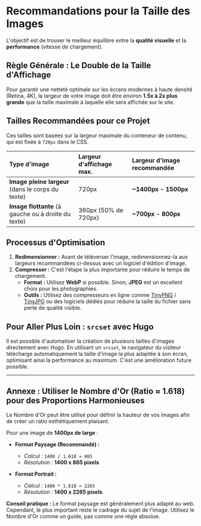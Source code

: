 # Recommandations pour la Taille des Images

L'objectif est de trouver le meilleur équilibre entre la **qualité visuelle** et la **performance** (vitesse de chargement).

## Règle Générale : Le Double de la Taille d'Affichage

Pour garantir une netteté optimale sur les écrans modernes à haute densité (Retina, 4K), la largeur de votre image doit être environ **1.5x à 2x plus grande** que la taille maximale à laquelle elle sera affichée sur le site.

## Tailles Recommandées pour ce Projet

Ces tailles sont basées sur la largeur maximale du conteneur de contenu, qui est fixée à `720px` dans le CSS.

| Type d'image | Largeur d'affichage max. | **Largeur d'image recommandée** |
| :--- | :--- | :--- |
| **Image pleine largeur** (dans le corps du texte) | 720px | **~1400px - 1500px** |
| **Image flottante** (à gauche ou à droite du texte) | 360px (50% de 720px) | **~700px - 800px** |

## Processus d'Optimisation

1.  **Redimensionner :** Avant de téléverser l'image, redimensionnez-la aux largeurs recommandées ci-dessus avec un logiciel d'édition d'image.
2.  **Compresser :** C'est l'étape la plus importante pour réduire le temps de chargement.
    *   **Format :** Utilisez **WebP** si possible. Sinon, **JPEG** est un excellent choix pour les photographies.
    *   **Outils :** Utilisez des compresseurs en ligne comme [TinyPNG](https://tinypng.com/) / [TinyJPG](https://tinyjpg.com/) ou des logiciels dédiés pour réduire la taille du fichier sans perte de qualité visible.

## Pour Aller Plus Loin : `srcset` avec Hugo

Il est possible d'automatiser la création de plusieurs tailles d'images directement avec Hugo. En utilisant un `srcset`, le navigateur du visiteur télécharge automatiquement la taille d'image la plus adaptée à son écran, optimisant ainsi la performance au maximum. C'est une amélioration future possible.

---

## Annexe : Utiliser le Nombre d'Or (Ratio ≈ 1.618) pour des Proportions Harmonieuses

Le Nombre d'Or peut être utilisé pour définir la hauteur de vos images afin de créer un ratio esthétiquement plaisant.

Pour une image de **1400px de large** :

*   **Format Paysage (Recommandé) :**
    *   *Calcul :* `1400 / 1.618 ≈ 865`
    *   *Résolution :* **1400 x 865 pixels**

*   **Format Portrait :**
    *   *Calcul :* `1400 * 1.618 ≈ 2265`
    *   *Résolution :* **1400 x 2265 pixels**

**Conseil pratique :** Le format paysage est généralement plus adapté au web. Cependant, le plus important reste le cadrage du sujet de l'image. Utilisez le Nombre d'Or comme un guide, pas comme une règle absolue.